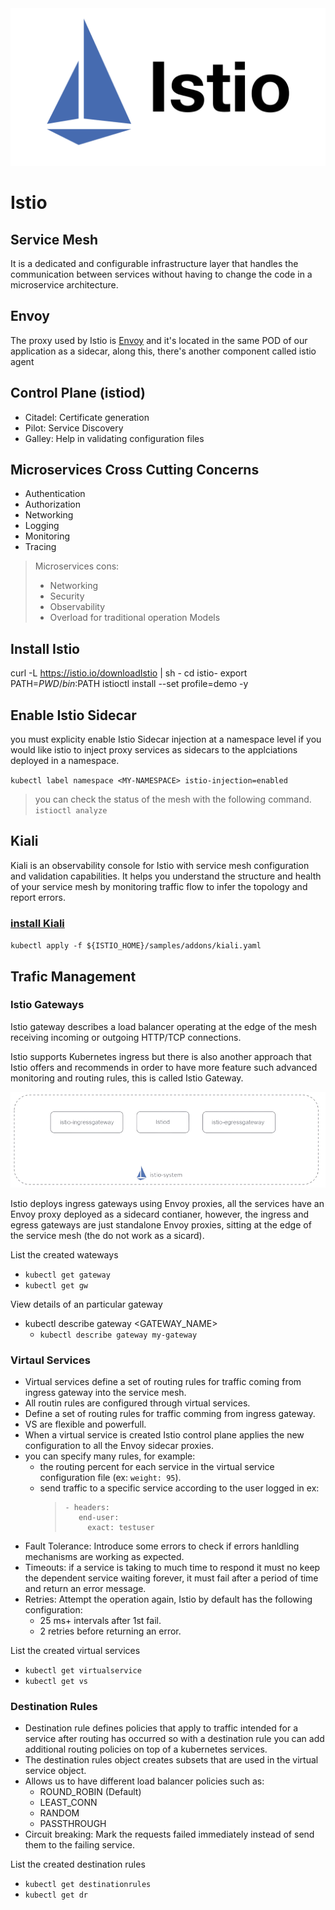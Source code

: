 <img src="icons/istio.png" />

# Istio

## Service Mesh

It is a dedicated and configurable infrastructure layer that handles the communication between services without having to change the code in a microservice architecture.

## Envoy

The proxy used by Istio is [Envoy](https://www.envoyproxy.io/) and it's located in the same POD of our application as a sidecar, along this, there's another component called istio agent

## Control Plane (istiod)

* Citadel: Certificate generation
* Pilot: Service Discovery
* Galley: Help in validating configuration files

## Microservices Cross Cutting Concerns 

* Authentication
* Authorization
* Networking
* Logging
* Monitoring
* Tracing

> Microservices cons: 
>* Networking
>* Security
>* Observability
>* Overload for traditional operation Models

## Install Istio

curl -L https://istio.io/downloadIstio | sh -
cd istio-<version-number>
export PATH=$PWD/bin:$PATH
istioctl install --set profile=demo -y

## Enable Istio Sidecar

you must  explicity enable Istio Sidecar injection at a namespace level if you would like istio to inject proxy services as sidecars to the applciations deployed in a namespace.

`kubectl label namespace <MY-NAMESPACE> istio-injection=enabled`

> you can check the status of the mesh with the following command. `istioctl analyze`

## Kiali

Kiali is an observability console for Istio with service mesh configuration and validation capabilities. It helps you understand the structure and health of your service mesh by monitoring traffic flow to infer the topology and report errors. 

### [install Kiali](https://kiali.io/docs/installation/quick-start/)

`kubectl apply -f ${ISTIO_HOME}/samples/addons/kiali.yaml`

## Trafic Management

### Istio Gateways

Istio gateway describes a load balancer operating at the edge of the mesh receiving incoming or outgoing HTTP/TCP connections.

Istio supports Kubernetes ingress but there is also another approach that Istio offers and recommends in order to have more feature such advanced monitoring and routing rules, this is called Istio Gateway.

<img src="icons/istio-gateway.png" />

Istio deploys ingress gateways using Envoy proxies, all the services have an Envoy proxy deployed as a sidecard contianer, however, the ingress and egress gateways are just standalone Envoy proxies, sitting at the edge of the service mesh (the do not work as a sicard).

List the created wateways
- `kubectl get gateway`
- `kubectl get gw`

View details of an particular gateway
- kubectl describe gateway <GATEWAY_NAME>
  - `kubectl describe gateway my-gateway`

### Virtaul Services

- Virtual services define a set of routing rules for traffic coming from ingress gateway into the service mesh.
- All routin rules are configured through virtual services.
- Define a set of routing rules for traffic comming from ingress gateway.
- VS are flexible and powerfull.
- When a virtual service is created Istio control plane applies the new configuration to all the Envoy sidecar proxies.
- you can specify many rules, for example:
  - the routing percent for each service in the virtual service configuration file (ex: `weight: 95`).
  - send traffic to a specific service according to the user logged in ex:
    > ```
    > - headers: 
    >    end-user: 
    >      exact: testuser
    > ```
- Fault Tolerance: Introduce some errors to check if errors hanldling mechanisms are working as expected.
- Timeouts: if a service is taking to much time to respond it must no keep the dependent service waiting forever, it must fail after a period of time and return an error message.
- Retries: Attempt the operation again, Istio by default has the following configuration:
  - 25 ms+ intervals after 1st fail.
  - 2 retries before returning an error.

List the created virtual services
- `kubectl get virtualservice`
- `kubectl get vs`

### Destination Rules

- Destination rule defines policies that apply to traffic intended for a service after routing has occurred so with a destination rule you can add additional routing policies on top of a kubernetes services.
- The destination rules object creates subsets that are used in the virtual service object.
- Allows us to have different load balancer policies such as:
  - ROUND_ROBIN  (Default)
  - LEAST_CONN
  - RANDOM
  - PASSTHROUGH
- Circuit breaking: Mark the requests failed immediately instead of send them to the failing service.

List the created destination rules
- `kubectl get destinationrules`
- `kubectl get dr`